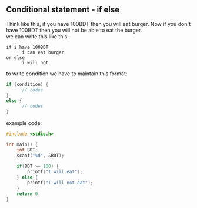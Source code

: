 ## Conditional statement - if else
Think like this, if you have 100BDT then you will eat burger. Now if you don't have 100BDT then you will not be able to eat the burger.  
we can write this like this:  
```
if i have 100BDT  
      i can eat burger  
or else  
      i will not  
```
to write condition we have to maintain this format:  
```c
if (condition) {
      // codes
}
else {
      // codes
}
```
example code: 
```c
#include <stdio.h>

int main() {
    int BDT;
    scanf("%d", &BDT);
    
    if(BDT >= 100) {
        printf("I will eat");
    } else {
        printf("I will not eat");
    }
    return 0;
}
```


